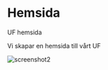 # Hemsida
UF hemsida

Vi skapar en hemsida till vårt UF 

![screenshot2](https://github.com/Benjaminstewen/Hemsida/assets/129224369/669ede85-25fd-4a3e-a89a-dd8f2fb6ed6b)
